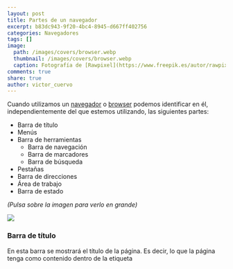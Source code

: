 ```yaml
---
layout: post
title: Partes de un navegador
excerpt: b83dc943-9f20-4bc4-8945-d667ff402756
categories: Navegadores
tags: []
image:
  path: /images/covers/browser.webp
  thumbnail: /images/covers/browser.webp
  caption: Fotografía de [Rawpixel](https://www.freepik.es/autor/rawpixel-com)
comments: true
share: true
author: victor_cuervo
---
```


Cuando utilizamos un [navegador](https://www.ayudaenlaweb.com/navegadores/que-es-un-navegador/) o [browser](https://www.ayudaenlaweb.com/navegadores/que-es-un-navegador/) podemos identificar en él, independientemente del que estemos utilizando, las siguientes partes:

- Barra de título
- Menús
- Barra de herramientas
	- Barra de navegación
	- Barra de marcadores
	- Barra de búsqueda
- Pestañas
- Barra de direcciones
- Área de trabajo
- Barra de estado

_(Pulsa sobre la imagen para verlo en grande)_


![](https://www.ayudaenlaweb.com/wp-content/uploads/2009/07/partes_de_un_navegador-300x177.png)


### Barra de título


En esta barra se mostrará el título de la página. Es decir, lo que la página tenga como contenido dentro de la etiqueta [<TITLE>](http://w3api.com/wiki/HTML:TITLE). También suele cargar el [icono](http://lineadecodigo.com/html/icono-en-la-barra-de-navegacion/) (o favicon) asociado a la página.


### Menús


Estos son los típicos menús de ventana. En ellos encontraremos las opciones típicas desde Abrir un archivo, Copiar el texto,… hasta las específicas de los [navegadores](https://www.ayudaenlaweb.com/navegadores/que-es-un-navegador/) como son la gestión de [Marcadores (o favoritos)](https://www.ayudaenlaweb.com/navegadores/que-son-los-favoritos-en-un-navegador/), historiales, herramientas del [navegador](https://www.ayudaenlaweb.com/navegadores/que-es-un-navegador/),…


### Barra de herramientas


Esta es la barra que carga las diferentes herramientas asociadas al [navegador](https://www.ayudaenlaweb.com/navegadores/que-es-un-navegador/). Las más importantes suelen ser las siguientes:

- **Barra de navegación**, nos carga los iconos que nos permiten navegar por la web. Ir adelante, atrás, recargar, parar la carga,..
- **Barra de marcadores**, nos pone las opciones de [favoritos](https://www.ayudaenlaweb.com/navegadores/que-son-los-favoritos-en-un-navegador/) de una forma visual y de rápido acceso.
- **Barra de búsqueda**, los navegadores suelen venir con accesos directos a buscadores como [Google](http://www.google.com/) o [Ask](http://www.ask.com/).

### Pestañas


Los últimos [navegadores](https://www.ayudaenlaweb.com/navegadores/que-es-un-navegador/) proporcionan la navegación en pestañas. Esto permite tener abiertos varios sitios web en una misma ventana. Pulsando entre las diferentes pestañas cambiamos de sitio de forma sencilla. Suelen venir con un botón de + para añadir nuevas pestañas.


### Barra de direcciones


Será en la que insertemos la [URL](https://www.ayudaenlaweb.com/internet-basico/que-es-la-url/) de la página que queramos visitar. En ella iremos viendo en que [URL](https://www.ayudaenlaweb.com/internet-basico/que-es-la-url/) de la navegación estamos constantemente.


### Área de trabajo


Es dónde se carga la página web y el área sobre el que interactuaremos.


### Barra de estado


Suele dar información de los enlaces cuando pasamos sobre ellos, del estado de una página cuando se carga,…


Dependiendo del navegador, y sobre todo de su antigüedad, puede que ciertas partes existan y otras no. O bien, que ciertas partes sean visibles desde un primer momento o haya que indicarle al navegador que se visualicen.


